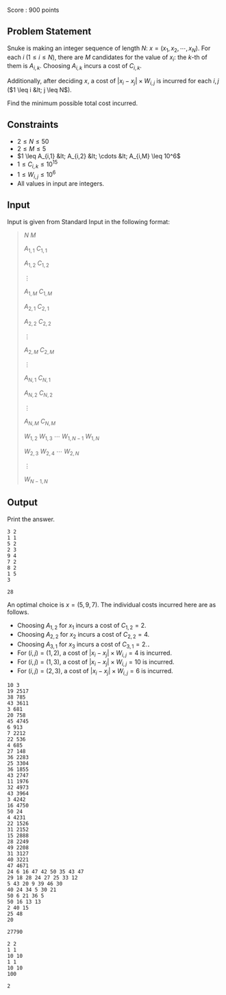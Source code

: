 Score : $900$ points

## Problem Statement

Snuke is making an integer sequence of length $N$: $x=(x_1,x_2,\cdots,x_N)$.
For each $i$ ($1 \leq i \leq N$), there are $M$ candidates for the value of $x_i$: the $k$-th of them is $A_{i,k}$.
Choosing $A_{i,k}$ incurs a cost of $C_{i,k}$.

Additionally, after deciding $x$, a cost of $|x_i-x_j| \times W_{i,j}$ is incurred for each $i,j$ ($1 \leq i &lt; j \leq N$).

Find the minimum possible total cost incurred.

## Constraints

- $2 \leq N \leq 50$
- $2 \leq M \leq 5$
- $1 \leq A_{i,1} &lt; A_{i,2} &lt; \cdots &lt; A_{i,M} \leq 10^6$
- $1 \leq C_{i,k} \leq 10^{15}$
- $1 \leq W_{i,j} \leq 10^6$
- All values in input are integers.

## Input

Input is given from Standard Input in the following format:

> $N$ $M$
> 
> $A_{1,1}$ $C_{1,1}$
> 
> $A_{1,2}$ $C_{1,2}$
> 
> $\vdots$
> 
> $A_{1,M}$ $C_{1,M}$
> 
> $A_{2,1}$ $C_{2,1}$
> 
> $A_{2,2}$ $C_{2,2}$
> 
> $\vdots$
> 
> $A_{2,M}$ $C_{2,M}$
> 
> $\vdots$
> 
> $A_{N,1}$ $C_{N,1}$
> 
> $A_{N,2}$ $C_{N,2}$
> 
> $\vdots$
> 
> $A_{N,M}$ $C_{N,M}$
> 
> $W_{1,2}$ $W_{1,3}$ $\cdots$ $W_{1,N-1}$ $W_{1,N}$
> 
> $W_{2,3}$ $W_{2,4}$ $\cdots$ $W_{2,N}$
> 
> $\vdots$
> 
> $W_{N-1,N}$

## Output

Print the answer.

```input1
3 2
1 1
5 2
2 3
9 4
7 2
8 2
1 5
3
```

```output1
28
```

An optimal choice is $x=(5,9,7)$.
The individual costs incurred here are as follows.

- Choosing $A_{1,2}$ for $x_1$ incurs a cost of $C_{1,2}=2$.
- Choosing $A_{2,2}$ for $x_2$ incurs a cost of $C_{2,2}=4$.
- Choosing $A_{3,1}$ for $x_3$ incurs a cost of $C_{3,1}=2$.．
- For $(i,j)=(1,2)$, a cost of $|x_i-x_j| \times W_{i,j}=4$ is incurred.
- For $(i,j)=(1,3)$, a cost of $|x_i-x_j| \times W_{i,j}=10$ is incurred.
- For $(i,j)=(2,3)$, a cost of $|x_i-x_j| \times W_{i,j}=6$ is incurred.

```input2
10 3
19 2517
38 785
43 3611
3 681
20 758
45 4745
6 913
7 2212
22 536
4 685
27 148
36 2283
25 3304
36 1855
43 2747
11 1976
32 4973
43 3964
3 4242
16 4750
50 24
4 4231
22 1526
31 2152
15 2888
28 2249
49 2208
31 3127
40 3221
47 4671
24 6 16 47 42 50 35 43 47
29 18 28 24 27 25 33 12
5 43 20 9 39 46 30
40 24 34 5 30 21
50 6 21 36 5
50 16 13 13
2 40 15
25 48
20
```

```output2
27790
```

```input3
2 2
1 1
10 10
1 1
10 10
100
```

```output3
2
```